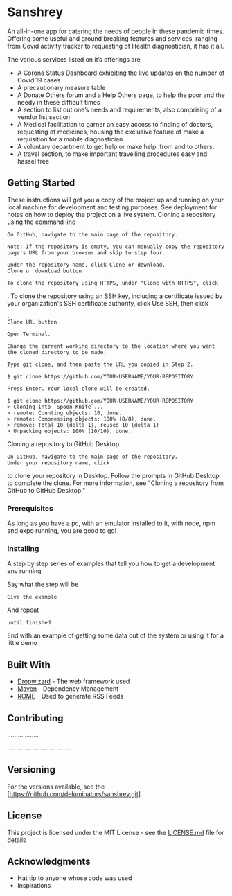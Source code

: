 # Sanshrey

An all-in-one app for catering the needs of people in these pandemic times.
Offering some useful and ground breaking features and services, ranging from Covid activity tracker to requesting of Health diagnostician, it has it all.

The various services listed on it’s offerings are
- A Corona Status Dashboard exhibiting the live updates on the number of Covid’19 cases 
- A precautionary measure table
- A Donate Others forum and a Help Others page, to help the poor and the needy in these difficult times
- A section to list out one’s needs and requirements, also comprising of a vendor list section
- A Medical facilitation to garner an easy access to finding of doctors, requesting of medicines, housing the exclusive feature of make a requisition for a mobile diagnostician
- A voluntary department to get help or make help, from and to others.
- A travel section, to make important travelling procedures easy and hassel free


## Getting Started

These instructions will get you a copy of the project up and running on your local machine for development and testing purposes. See deployment for notes on how to deploy the project on a live system.
Cloning a repository using the command line

    On GitHub, navigate to the main page of the repository.

    Note: If the repository is empty, you can manually copy the repository page's URL from your browser and skip to step four.

    Under the repository name, click Clone or download.
    Clone or download button

    To clone the repository using HTTPS, under "Clone with HTTPS", click 

. To clone the repository using an SSH key, including a certificate issued by your organization's SSH certificate authority, click Use SSH, then click

    .
    Clone URL button

    Open Terminal.

    Change the current working directory to the location where you want the cloned directory to be made.

    Type git clone, and then paste the URL you copied in Step 2.

    $ git clone https://github.com/YOUR-USERNAME/YOUR-REPOSITORY

    Press Enter. Your local clone will be created.

    $ git clone https://github.com/YOUR-USERNAME/YOUR-REPOSITORY
    > Cloning into `Spoon-Knife`...
    > remote: Counting objects: 10, done.
    > remote: Compressing objects: 100% (8/8), done.
    > remove: Total 10 (delta 1), reused 10 (delta 1)
    > Unpacking objects: 100% (10/10), done.

Cloning a repository to GitHub Desktop

    On GitHub, navigate to the main page of the repository.
    Under your repository name, click 

to clone your repository in Desktop. Follow the prompts in GitHub Desktop to complete the clone. For more information, see "Cloning a repository from GitHub to GitHub Desktop."


### Prerequisites

As long as you have a pc, with an emulator installed to it, with node, npm and expo running, you are good to go!


### Installing

A step by step series of examples that tell you how to get a development env running

Say what the step will be

```
Give the example
```

And repeat

```
until finished
```

End with an example of getting some data out of the system or using it for a little demo



## Built With

* [Dropwizard](http://www.dropwizard.io/1.0.2/docs/) - The web framework used
* [Maven](https://maven.apache.org/) - Dependency Management
* [ROME](https://rometools.github.io/rome/) - Used to generate RSS Feeds

## Contributing
..................

..................
..................


## Versioning

For the versions available, see the [https://github.com/deluminators/sanshrey.git]. 


## License

This project is licensed under the MIT License - see the [LICENSE.md](LICENSE.md) file for details

## Acknowledgments

* Hat tip to anyone whose code was used
* Inspirations
